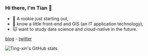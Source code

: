 ### Hi there, I'm Tian 👋

- :baby_chick: A rookie just starting out,
- :dog: know a little front-end and GIS (an IT application technology),
- :cat: want to study data science and cloud-native in the future.

[blog](https://ting-xin.github.io/notebook/) - [twitter](https://twitter.com/ONLYWTX)

![Ting-xin's GitHub stats](https://github-readme-stats.vercel.app/api?username=Ting-xin&theme=dark&show_icons=true)
<!--
**Ting-xin/Ting-xin** is a ✨ _special_ ✨ repository because its `README.md` (this file) appears on your GitHub profile.

Here are some ideas to get you started:

- 🔭 I’m currently working on ...
- 🌱 I’m currently learning ...
- 👯 I’m looking to collaborate on ...
- 🤔 I’m looking for help with ...
- 💬 Ask me about ...
- 📫 How to reach me: ...
- 😄 Pronouns: ...
- ⚡ Fun fact: ...
-->

